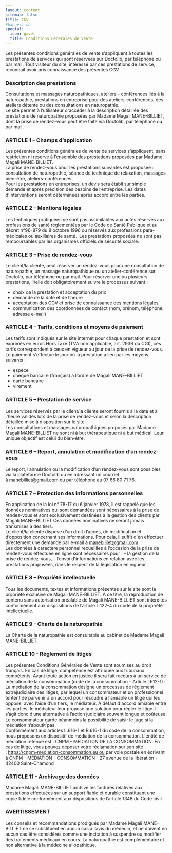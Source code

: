 ```yaml
---
layout: content
sitemap: false
title: CGV
#banner: on
special:
  icon: gavel
  title: Conditions Générales de Vente
---
```



Les présentes conditions générales de vente s’appliquent à toutes les prestations de services
qui sont réservées sur Doctolib, par téléphone ou par mail. Tout visiteur du site, intéressé par ces prestations de service, reconnaît avoir pris connaissance des présentes CGV.
 
### Description des prestations
Consultations et massages naturopathiques, ateliers - conférences liés à la naturopathie, prestations en entreprise pour des ateliers-conférences, des ateliers détente ou des consultations en naturopathie.  
Le site permet à l’utilisateur d'accéder à la description détaillée des prestations de naturopathie proposées par Madame Magali MANE-BILLIET, dont la prise de rendez-vous peut être faite via Doctolib, par téléphone ou par mail.
 
### ARTICLE 1 – Champs d’application
Les présentes conditions générales de vente de services s’appliquent, sans restriction ni réserve à l’ensemble des prestations proposées par Madame Magali MANE-BILLIET.  
La prise de rendez-vous pour les prestations suivantes est proposée : consultation de naturopathie, séance de technique de relaxation, massages bien-être, ateliers-conférences.  
Pour les prestations en entreprises, un devis sera établi sur simple demande et après précision des besoins de l’entreprise. Les dates d'interventions seront déterminées après accord entre les parties.
 
### ARTICLE 2 – Mentions légales
Les techniques pratiquées ne sont pas assimilables aux actes réservés aux professions de santé réglementées par le Code de Santé Publique et au décret n°96-879 du 8 octobre 1996 ou réservés aux professions para-médicales ou auxiliaires de santé.  
Les prestations proposées ne sont pas remboursables par les organismes officiels de sécurité sociale.
 
### ARTICLE 3 – Prise de rendez-vous
Le client/la cliente, peut réserver un rendez-vous pour une consultation de naturopathie, un massage naturopathique ou un atelier-conférence sur Doctolib, par téléphone ou par mail. Pour réserver une ou plusieurs prestations, il/elle doit obligatoirement suivre le processus suivant :
- choix de la prestation et acceptation du prix
- demande de la date et de l’heure​
- acceptation des CGV et prise de connaissance des mentions légales​
- communication des coordonnées de contact (nom, prénom, téléphone, adresse e-mail)

### ARTICLE 4 – Tarifs, conditions et moyens de paiement
Les tarifs sont indiqués sur le site internet pour chaque prestation et sont exprimés en euros Hors Taxe (TVA non applicable, art. 293B du CGI), ces tarifs correspondent à ceux en vigueur au jour de la prise de rendez-vous. Le paiement s'effectue le jour où la prestation a lieu par les moyens suivants :
- espèce
- chèque bancaire (français) à l’ordre de  Magali MANE-BILLIET
- carte bancaire
- virement

### ARTICLE 5 – Prestation de service
Les services réservés par le client/la cliente seront fournis à la date et à l'heure validés lors de la prise de rendez-vous et selon la description détaillée mise à disposition sur le site.  
Les consultations et massages naturopathiques proposés par Madame Magali MANE-BILLIET ne sont ni à but thérapeutique ni à but médical. Leur unique objectif est celui du bien-être.

### ARTICLE 6 – Report, annulation et modification d’un rendez-vous
Le report, l’annulation ou la modification d’un rendez-vous sont possibles via la plateforme Doctolib ou en adressant un courriel à manebilliet@gmail.com ou par téléphone au 07 66 80 71 76.

### ARTICLE 7 – Protection des informations personnelles
En application de la loi n° 78-17 du 6 janvier 1978, il est rappelé que les données nominatives qui sont demandées sont nécessaires à la prise de rendez-vous et sont exclusivement destinées à la gestion des clients par Magali MANE-BILLIET
Ces données nominatives ne seront jamais transmises à des tiers.  
Le client/la cliente dispose d’un droit d’accès, de modification et d’opposition concernant ses informations. Pour cela, il suffit d'en effectuer directement une demande par e-mail à manebilliet@gmail.com  
Les données à caractère personnel recueillies à l’occasion de la prise de rendez-vous effectuée en ligne sont nécessaires pour :
– la gestion de la prise de rendez-vous,
– l’envoi d'informations en relation avec les prestations proposées, dans le respect de la législation en vigueur. 
 
### ARTICLE 8 – Propriété intellectuelle
Tous les documents, textes et informations présentes sur le site sont la propriété exclusive de Magali MANE-BILLIET. A ce titre, la reproduction de contenu sans autorisation préalable de Magali MANE-BILLIET sont interdites conformément aux dispositions de l’article L.122-4 du code de la propriété intellectuelle.
 
### ARTICLE 9 - Charte de la naturopathie
La Charte de la naturopathie est consultable au cabinet de Madame Magali MANE-BILLIET.
 
### ARTICLE 10 - Règlement de litiges
Les présentes Conditions Générales de Vente sont soumises au droit français. En cas de litige, compétence est attribuée aux tribunaux compétents. Avant toute action en justice il sera fait recours à un service de médiation de la consommation (code de la consommation – Article L612-1) :  
La médiation de la consommation désigne un processus de règlement extrajudiciaire des litiges, par lequel un consommateur et un professionnel tentent de parvenir à un accord pour résoudre à l’amiable un litige qui les oppose, avec l’aide d’un tiers, le médiateur. A défaut d'accord amiable entre les parties, le médiateur leur propose une solution pour régler le litige.
Il s’agit donc d’une alternative à l’action judiciaire souvent longue et coûteuse. Le consommateur garde néanmoins la possibilité de saisir le juge si la médiation n’aboutit pas.  
Conformément aux articles L.616-1 et R.616-1 du code de la consommation, nous proposons un dispositif de médiation de la consommation. L'entité de médiation retenue est : CNPM - MEDIATION DE LA CONSOMMATION. En cas de litige, vous pouvez déposer votre réclamation sur son site : https://cnpm-mediation-consommation.eu ou par voie postale en écrivant à CNPM - MEDIATION - CONSOMMATION - 27 avenue de la libération - 42400 Saint-Chamond 
 
### ARTICLE 11 - Archivage des données
Madame Magali MANE-BILLIET archive les factures relatives aux prestations effectuées sur un support fiable et durable constituant une copie fidèle conformément aux dispositions de l’article 1348 du Code civil.
 
### AVERTISSEMENT
Les conseils et recommandations prodigués par Madame Magali MANE-BILLIET ne se substituent en aucun cas à l’avis du médecin, et ne doivent en aucun cas être considérés comme une incitation à suspendre ou modifier des traitements médicaux en cours. La naturopathie est complémentaire et non alternative à la médecine allopathique.
